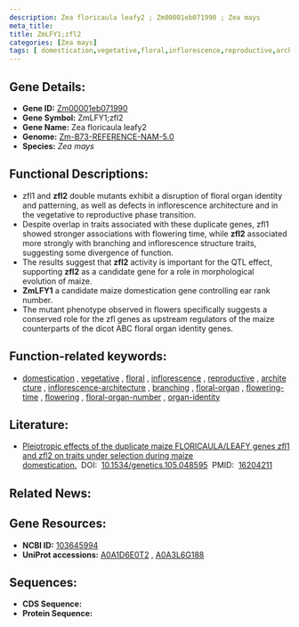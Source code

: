 ```yaml
---
description: Zea floricaula leafy2 ; Zm00001eb071990 ; Zea mays
meta_title:
title: ZmLFY1;zfl2
categories: [Zea mays]
tags: [ domestication,vegetative,floral,inflorescence,reproductive,architecture,inflorescence architecture,branching,floral organ,flowering time,flowering,floral organ number,organ identity ]
---
```


## Gene Details:
- **Gene ID:**	[Zm00001eb071990](https://www.maizegdb.org/gene_center/gene/Zm00001eb071990)
- **Gene Symbol:** ZmLFY1;zfl2
- **Gene Name:** Zea floricaula leafy2
- **Genome:** [Zm-B73-REFERENCE-NAM-5.0](https://www.maizegdb.org/genome/assembly/Zm-B73-REFERENCE-NAM-5.0)
- **Species:** *Zea mays*

## Functional Descriptions:
   - zfl1 and **zfl2** double mutants exhibit a disruption of floral organ identity and patterning, as well as defects in inflorescence architecture and in the vegetative to reproductive phase transition.
   - Despite overlap in traits associated with these duplicate genes, zfl1 showed stronger associations with flowering time, while **zfl2** associated more strongly with branching and inflorescence structure traits, suggesting some divergence of function.
   - The results suggest that **zfl2** activity is important for the QTL effect, supporting **zfl2** as a candidate gene for a role in morphological evolution of maize.
   - **ZmLFY1** a candidate maize domestication gene controlling ear rank number.
   - The mutant phenotype observed in flowers specifically suggests a conserved role for the zfl genes as upstream regulators of the maize counterparts of the dicot ABC floral organ identity genes.

## Function-related keywords:
- [domestication](/tags/domestication/)&nbsp;,&nbsp;[vegetative](/tags/vegetative/)&nbsp;,&nbsp;[floral](/tags/floral/)&nbsp;,&nbsp;[inflorescence](/tags/inflorescence/)&nbsp;,&nbsp;[reproductive](/tags/reproductive/)&nbsp;,&nbsp;[architecture](/tags/architecture/)&nbsp;,&nbsp;[inflorescence-architecture](/tags/inflorescence-architecture/)&nbsp;,&nbsp;[branching](/tags/branching/)&nbsp;,&nbsp;[floral-organ](/tags/floral-organ/)&nbsp;,&nbsp;[flowering-time](/tags/flowering-time/)&nbsp;,&nbsp;[flowering](/tags/flowering/)&nbsp;,&nbsp;[floral-organ-number](/tags/floral-organ-number/)&nbsp;,&nbsp;[organ-identity](/tags/organ-identity/)

## Literature:
   - [Pleiotropic effects of the duplicate maize FLORICAULA/LEAFY genes zfl1 and zfl2 on traits under selection during maize domestication.]( https://www.ncbi.nlm.nih.gov/pmc/articles/PMC1456179/)&nbsp;&nbsp;DOI:&nbsp;&nbsp;[10.1534/genetics.105.048595](https://www.ncbi.nlm.nih.gov/pmc/articles/PMC1456179/)&nbsp;&nbsp;PMID:&nbsp;&nbsp;[16204211](https://pubmed.ncbi.nlm.nih.gov/16204211/)

## Related News:

## Gene Resources:
- **NCBI ID:**  [103645994](https://www.ncbi.nlm.nih.gov/gene/?term=103645994)
- **UniProt accessions:** [A0A1D6E0T2](https://www.uniprot.org/uniprotkb/A0A1D6E0T2/entry)&nbsp;,&nbsp;[A0A3L6G188](https://www.uniprot.org/uniprotkb/A0A3L6G188/entry)



## Sequences:
- **CDS Sequence:**
- **Protein Sequence:**
